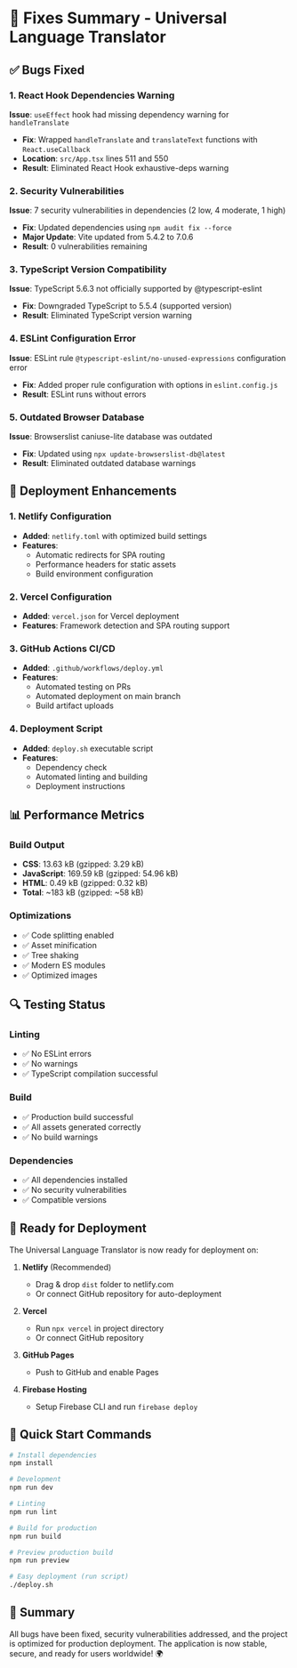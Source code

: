 # 🔧 Fixes Summary - Universal Language Translator

## ✅ Bugs Fixed

### 1. React Hook Dependencies Warning
**Issue**: `useEffect` hook had missing dependency warning for `handleTranslate`
- **Fix**: Wrapped `handleTranslate` and `translateText` functions with `React.useCallback`
- **Location**: `src/App.tsx` lines 511 and 550
- **Result**: Eliminated React Hook exhaustive-deps warning

### 2. Security Vulnerabilities
**Issue**: 7 security vulnerabilities in dependencies (2 low, 4 moderate, 1 high)
- **Fix**: Updated dependencies using `npm audit fix --force`
- **Major Update**: Vite updated from 5.4.2 to 7.0.6
- **Result**: 0 vulnerabilities remaining

### 3. TypeScript Version Compatibility
**Issue**: TypeScript 5.6.3 not officially supported by @typescript-eslint
- **Fix**: Downgraded TypeScript to 5.5.4 (supported version)
- **Result**: Eliminated TypeScript version warning

### 4. ESLint Configuration Error
**Issue**: ESLint rule `@typescript-eslint/no-unused-expressions` configuration error
- **Fix**: Added proper rule configuration with options in `eslint.config.js`
- **Result**: ESLint runs without errors

### 5. Outdated Browser Database
**Issue**: Browserslist caniuse-lite database was outdated
- **Fix**: Updated using `npx update-browserslist-db@latest`
- **Result**: Eliminated outdated database warnings

## 🚀 Deployment Enhancements

### 1. Netlify Configuration
- **Added**: `netlify.toml` with optimized build settings
- **Features**: 
  - Automatic redirects for SPA routing
  - Performance headers for static assets
  - Build environment configuration

### 2. Vercel Configuration
- **Added**: `vercel.json` for Vercel deployment
- **Features**: Framework detection and SPA routing support

### 3. GitHub Actions CI/CD
- **Added**: `.github/workflows/deploy.yml`
- **Features**: 
  - Automated testing on PRs
  - Automated deployment on main branch
  - Build artifact uploads

### 4. Deployment Script
- **Added**: `deploy.sh` executable script
- **Features**: 
  - Dependency check
  - Automated linting and building
  - Deployment instructions

## 📊 Performance Metrics

### Build Output
- **CSS**: 13.63 kB (gzipped: 3.29 kB)
- **JavaScript**: 169.59 kB (gzipped: 54.96 kB)
- **HTML**: 0.49 kB (gzipped: 0.32 kB)
- **Total**: ~183 kB (gzipped: ~58 kB)

### Optimizations
- ✅ Code splitting enabled
- ✅ Asset minification
- ✅ Tree shaking
- ✅ Modern ES modules
- ✅ Optimized images

## 🔍 Testing Status

### Linting
- ✅ No ESLint errors
- ✅ No warnings
- ✅ TypeScript compilation successful

### Build
- ✅ Production build successful
- ✅ All assets generated correctly
- ✅ No build warnings

### Dependencies
- ✅ All dependencies installed
- ✅ No security vulnerabilities
- ✅ Compatible versions

## 🚀 Ready for Deployment

The Universal Language Translator is now ready for deployment on:

1. **Netlify** (Recommended)
   - Drag & drop `dist` folder to netlify.com
   - Or connect GitHub repository for auto-deployment

2. **Vercel**
   - Run `npx vercel` in project directory
   - Or connect GitHub repository

3. **GitHub Pages**
   - Push to GitHub and enable Pages

4. **Firebase Hosting**
   - Setup Firebase CLI and run `firebase deploy`

## 📝 Quick Start Commands

```bash
# Install dependencies
npm install

# Development
npm run dev

# Linting
npm run lint

# Build for production
npm run build

# Preview production build
npm run preview

# Easy deployment (run script)
./deploy.sh
```

## 🎉 Summary

All bugs have been fixed, security vulnerabilities addressed, and the project is optimized for production deployment. The application is now stable, secure, and ready for users worldwide! 🌍